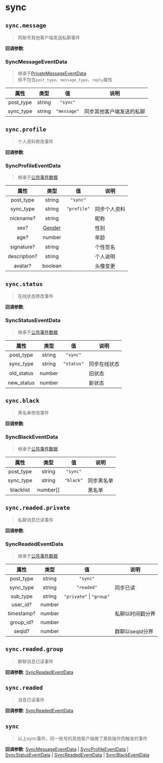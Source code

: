 # sync

## `sync.message`

> 同账号其他客户端发送私聊事件

**回调参数**:

### SyncMessageEventData

> 继承于[PrivateMessageEventData](../api/应用类api.md#privatemessageeventdata)  
> 但不包含`post_type`、`message_type`、`reply`属性

|属性|类型|值|说明|
:--:|:-:|:--:|-
post_type|string|`"sync"`|
sync_type|string|`"message"`| 同步其他客户端发送的私聊

## `sync.profile`

> 个人资料修改事件

**回调参数**:

### SyncProfileEventData

> 继承于[公共事件数据](../api/应用类api.md#commoneventdata)

|属性|类型|值|说明|
:--:|:-:|:--:|-
post_type|string|`"sync"`|
sync_type|string|`"profile"`| 同步个人资料
nickname?|string||昵称
sex?|[Gender](../api/成员属性.md#gender)||性别
age?|number||年龄
signature?|string||个性签名
description?|string||个人说明
avatar?|boolean||头像变更

## `sync.status`

> 在线状态修改事件

**回调参数**:

### SyncStatusEventData

> 继承于[公共事件数据](../api/应用类api.md#commoneventdata)

|属性|类型|值|说明|
:--:|:-:|:--:|-
post_type|string|`"sync"`|
sync_type|string|`"status"`|同步在线状态
old_status|number||旧状态
new_status|number||新状态

## `sync.black` <Badge text="弃用" type="warn"/>

> 黑名单修改事件

**回调参数**:

### SyncBlackEventData

> 继承于[公共事件数据](../api/应用类api.md#commoneventdata)

|属性|类型|值|说明|
:--:|:-:|:--:|-
post_type|string|`"sync"`|
sync_type|string|`"black"`|同步黑名单
blacklist|number[]||黑名单

## `sync.readed.private`

> 私聊消息已读事件

**回调参数**:

### SyncReadedEventData

> 继承于[公共事件数据](../api/应用类api.md#commoneventdata)

|属性|类型|值|说明|
:--:|:-:|:--:|-
post_type|string|`"sync"`|
sync_type|string|`"readed"`|同步已读
sub_type|string|`"private"` \| `"group"`|
user_id?|number||
timestamp?|number||私聊以时间戳分界
group_id?|number||
seqid?|number||群聊以seqid分界

## `sync.readed.group`

> 群聊消息已读事件

**回调参数**:
[SyncReadedEventData](#syncreadedeventdata)

## `sync.readed`

> 消息已读事件

**回调参数**:
[SyncReadedEventData](#syncreadedeventdata)

## `sync`

> 以上sync事件，同一账号的其他客户端做了某些操作而触发的事件

**回调参数**:
[SyncMessageEventData](#syncmessageeventdata) | [SyncProfileEventData](#syncprofileeventdata) | [SyncStatusEventData](#syncstatuseventdata) | [SyncReadedEventData](#syncreadedeventdata) | [SyncBlackEventData](#syncblackeventdata)
